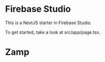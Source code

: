 # Firebase Studio

This is a NextJS starter in Firebase Studio.

To get started, take a look at src/app/page.tsx.
# Zamp
